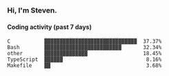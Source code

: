 ### Hi, I'm Steven.

#### Coding activity (past 7 days)
```
C           ▓▓▓▓▓▓▓▓▓▓▓▓▓▓▓▓▓▓▓▓▓▓▓▓▓▓▓▓▓▓  37.37%
Bash        ▓▓▓▓▓▓▓▓▓▓▓▓▓▓▓▓▓▓▓▓▓▓▓▓▓       32.34%
other       ▓▓▓▓▓▓▓▓▓▓▓▓▓▓                  18.45%
TypeScript  ▓▓▓▓▓▓                           8.16%
Makefile    ▓▓                               3.68%
```
